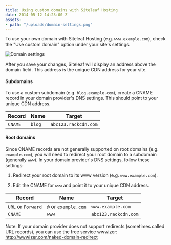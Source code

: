 ```yaml
---
title: Using custom domains with Siteleaf Hosting
date: 2014-05-12 14:23:00 Z
assets:
- path: "/uploads/domain-settings.png"
---
```


To use your own domain with Siteleaf Hosting (e.g. `www.example.com`), check the "Use custom domain" option under your site's settings. 

![Domain settings](/uploads/domain-settings.png) 

After you save your changes, Siteleaf will display an address above the domain field. This address is the unique CDN address for your site.

#### Subdomains

To use a custom subdomain (e.g. `blog.example.com`), create a CNAME record in your domain provider's DNS settings. This should point to your unique CDN address.

| Record | Name | Target |
|--------|------|--------|
| `CNAME`  | `blog`  | `abc123.rackcdn.com` |

#### Root domains

Since CNAME records are not generally supported on root domains (e.g. `example.com`), you will need to redirect your root domain to a subdomain (generally `www`). In your domain provider's DNS settings, follow these settings:

1. Redirect your root domain to its www version (e.g. `www.example.com`). 

2. Edit the CNAME for `www` and point it to your unique CDN address.

| Record | Name | Target |
|--------|------|--------|
| `URL` or `Forward` | `@` or `example.com` | `www.example.com` |
| `CNAME`  | `www`  | `abc123.rackcdn.com` |

Note: If your domain provider does not support redirects (sometimes called URL records), you can use the free service wwwizer: http://wwwizer.com/naked-domain-redirect
